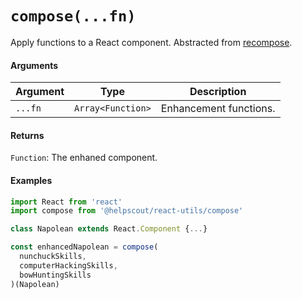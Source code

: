 # `compose(...fn)`

Apply functions to a React component. Abstracted from [recompose](https://github.com/acdlite/recompose/blob/master/src/packages/recompose/compose.js).

#### Arguments

| Argument | Type              | Description            |
| -------- | ----------------- | ---------------------- |
| `...fn`  | `Array<Function>` | Enhancement functions. |

#### Returns

`Function`: The enhaned component.

#### Examples

```jsx
import React from 'react'
import compose from '@helpscout/react-utils/compose'

class Napolean extends React.Component {...}

const enhancedNapolean = compose(
  nunchuckSkills,
  computerHackingSkills,
  bowHuntingSkills
)(Napolean)
```
